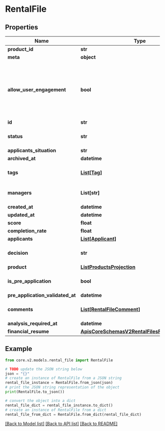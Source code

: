 # RentalFile


## Properties

Name | Type | Description | Notes
------------ | ------------- | ------------- | -------------
**product_id** | **str** |  | [optional] 
**meta** | **object** |  | [optional] 
**allow_user_engagement** | **bool** | If enabled, applicants will be able to access their data, and the system will allow email sending | [optional] [default to True]
**id** | **str** |  | 
**status** | **str** |  | [optional] [default to 'NEW']
**applicants_situation** | **str** |  | [optional] 
**archived_at** | **datetime** |  | [optional] 
**tags** | [**List[Tag]**](Tag.md) |  | [optional] [default to []]
**managers** | **List[str]** |  | [optional] [default to []]
**created_at** | **datetime** |  | [optional] 
**updated_at** | **datetime** |  | [optional] 
**score** | **float** |  | [optional] 
**completion_rate** | **float** |  | [optional] 
**applicants** | [**List[Applicant]**](Applicant.md) |  | 
**decision** | **str** |  | [optional] [default to 'PENDING']
**product** | [**ListProductsProjection**](ListProductsProjection.md) |  | [optional] 
**is_pre_application** | **bool** |  | [optional] [default to False]
**pre_application_validated_at** | **datetime** |  | [optional] 
**comments** | [**List[RentalFileComment]**](RentalFileComment.md) |  | [optional] [default to []]
**analysis_required_at** | **datetime** |  | [optional] 
**financial_resume** | [**ApisCoreSchemasV2RentalFilesFinancialResume**](ApisCoreSchemasV2RentalFilesFinancialResume.md) |  | [optional] 

## Example

```python
from core.v2.models.rental_file import RentalFile

# TODO update the JSON string below
json = "{}"
# create an instance of RentalFile from a JSON string
rental_file_instance = RentalFile.from_json(json)
# print the JSON string representation of the object
print(RentalFile.to_json())

# convert the object into a dict
rental_file_dict = rental_file_instance.to_dict()
# create an instance of RentalFile from a dict
rental_file_from_dict = RentalFile.from_dict(rental_file_dict)
```
[[Back to Model list]](../README.md#documentation-for-models) [[Back to API list]](../README.md#documentation-for-api-endpoints) [[Back to README]](../README.md)


